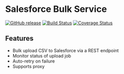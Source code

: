 # Salesforce Bulk Service
[![GitHub release](https://img.shields.io/github/release/prathik/sbs.svg)](https://github.com/prathik/sbs) [![Build Status](https://travis-ci.org/prathik/sbs.svg?branch=master)](https://travis-ci.org/prathik/sbs) [![Coverage Status](https://coveralls.io/repos/github/prathik/sbs/badge.svg?branch=master)](https://coveralls.io/github/prathik/sbs?branch=master)

## Features

* Bulk upload CSV to Salesforce via a REST endpoint
* Monitor status of upload job
* Auto-retry on failure
* Supports proxy
